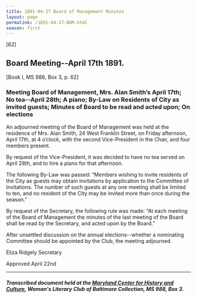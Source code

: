 ```yaml
---
title: 1891-04-17 Board of Management Minutes
layout: page
permalink: /1891-04-17-BOM.html
season: first
---
```


<style>
    #maincontent{
        font-size:1.4em;
    }
</style>
[62]

## Board Meeting--April 17th 1891.
[Book I, MS 988, Box 3, p. 62]

### Meeting Board of Management, Mrs. Alan Smith’s April 17th; No tea--April 28th; A piano; By-Law on Residents of City as invited guests; Minutes of Board to be read and acted upon; On elections

An adjourned meeting of the Board of Management was held at the residence of Mrs. Alan Smith, 24 West Franklin Street, on Friday afternoon, April 17th, at 4 o’clock, with the second Vice-President in the Chair, and four members present.

By request of the Vice-President, it was decided to have no tea served on April 28th, and to hire a piano for that afternoon.

The following By-Law was passed: “Members wishing to invite residents of the City as guests may obtain invitations by application to the Committee of Invitations. The number of such guests at any one meeting shall be limited to ten, and no resident of the City may be invited more than once during the season.”

By request of the Secretary, the following rule was made: “At each meeting of the Board of Management the minutes of the last meeting of the Board shall be read by the Secretary, and acted upon by the Board.”

After unsettled discussion on the annual elections--whether a nominating Committee should be appointed by the Club, the meeting adjourned.

Eliza Ridgely
Secretary

Approved April 22nd

<hr>

##### Transcribed document held at the [Maryland Center for History and Culture](http://mdhs.org/), Woman's Literary Club of Baltimore Collection, MS 988, Box 3. 